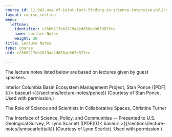 ```yaml
---
course_id: 11-942-use-of-joint-fact-finding-in-science-intensive-policy-disputes-part-ii-spring-2004
layout: course_section
menu:
  leftnav:
    identifier: c2566217eb2819ae2d858ab367d87fcc
    name: Lecture Notes
    weight: 30
title: Lecture Notes
type: course
uid: c2566217eb2819ae2d858ab367d87fcc

---
```


The lecture notes listed below are based on lectures given by guest speakers.

Interior Columbia Basin Ecosystem Management Project, Stan Ponce ([PDF]({{< baseurl >}}/sections/lecture-notes/ponce)) (Courtesy of Stan Ponce. Used with permission.)

The Role of Science and Scientists in Collaborative Spaces, Christine Turner

The Interface of Science, Policy, and Communities -- Presented to U.S. Geological Survey, P. Lynn Scarlett ([PDF]({{< baseurl >}}/sections/lecture-notes/lynnscarletttalk)) (Courtesy of Lynn Scarlett. Used with permission.)
